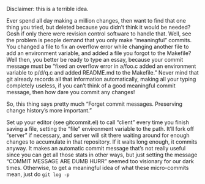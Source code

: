 Disclaimer: this is a terrible idea.

Ever spend all day making a million changes, then want to find that one thing you tried, but deleted because you didn’t think it would be needed? Gosh if only there were revision control software to handle that. Well, see the problem is people demand that you only make “meaningful” commits. You changed a file to fix an overflow error while changing another file to add an environment variable, and added a file you forgot to the Makefile? Well then, you better be ready to type an essay, because your commit message must be “fixed an overflow error in a/foo.c added an environment variable to p/d/q.c and added README.md to the Makefile.” Never mind that git already records all that information automatically, making all your typing completely useless, if you can’t think of a good meaningful commit message, then how dare you commit any changes!

So, this thing says pretty much “Forget commit messages. Preserving change history’s more important.”

Set up your editor (see gitcommit.el) to call “client” every time you finish saving a file, setting the “file” environment variable to the path. It’ll fork off “server” if necessary, and server will sit there waiting around for enough changes to accumulate in that repository. If it waits long enough, it commits anyway. It makes an automatic commit message that’s not really useful since you can get all those stats in other ways, but just setting the message “COMMIT MESSAGE ARE DUMB HURR” seemed too visionary for our dark times. Otherwise, to get a meaningful idea of what these micro-commits mean, just do `git log -p`
